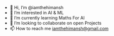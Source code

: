 - 👋 Hi, I’m @iamthehimansh
- 👀 I’m interested in AI & ML
- 🌱 I’m currently learning Maths For AI
- 💞️ I’m looking to collaborate on open Projects
- 📫 How to reach me iamthehimansh@gmail.com

<!---
iamthehimansh/iamthehimansh is a ✨ special ✨ repository because its `README.md` (this file) appears on your GitHub profile.
You can click the Preview link to take a look at your changes.
--->
